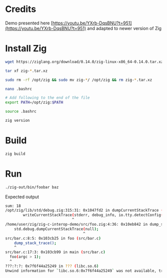 # Credits

Demo presented here [https://youtu.be/YXrb-DqsBNU?t=951](https://youtu.be/YXrb-DqsBNU?t=951) and adapted to newer version of Zig

# Install Zig

```sh
wget https://ziglang.org/download/0.14.0/zig-linux-x86_64-0.14.0.tar.xz

tar xf zig-*.tar.xz

sudo rm -rf /opt/zig && sudo mv zig-*/ /opt/zig && rm zig-*.tar.xz

nano .bashrc

# Add following to the end of the file
export PATH=/opt/zig:$PATH

source .bashrc

zig version
```

# Build

```sh
zig build
```

# Run

```sh
./zig-out/bin/foobar baz
```

Expected output

```sh
sum: 18
/opt/zig/lib/std/debug.zig:315:31: 0x1047fd2 in dumpCurrentStackTrace (foobar)
        writeCurrentStackTrace(stderr, debug_info, io.tty.detectConfig(io.getStdErr()), start_addr) catch |err| {
                              ^
/home/user/zig/zig-c-interop-demo/src/foo.zig:4:36: 0x10eb842 in dump_stack_trace (foobar)
    std.debug.dumpCurrentStackTrace(null);
                                   ^
src/bar.c:8:5: 0x103cb25 in foo (src/bar.c)
    dump_stack_trace();
    ^
src/bar.c:17:3: 0x103cb99 in main (src/bar.c)
  foo(argc > 1);
  ^
???:?:?: 0x7f6f44a25249 in ??? (libc.so.6)
Unwind information for `libc.so.6:0x7f6f44a25249` was not available, trace may be incomplete
```
